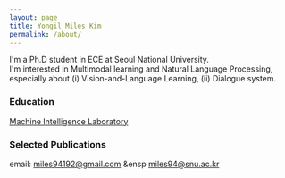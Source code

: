 ```yaml
---
layout: page
title: Yongil Miles Kim
permalink: /about/
---
```


I'm a Ph.D student in ECE at Seoul National University.  
I'm interested in Multimodal learning and Natural Language Processing, especially about (i) Vision-and-Language Learning, (ii) Dialogue system.

### Education

[Machine Intelligence Laboratory](http://milab.snu.ac.kr)

### Selected Publications

email: miles94192@gmail.com &ensp miles94@snu.ac.kr
